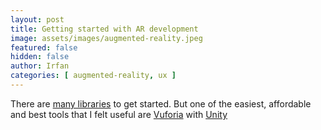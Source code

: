 ```yaml
---
layout: post
title: Getting started with AR development
image: assets/images/augmented-reality.jpeg
featured: false
hidden: false
author: Irfan
categories: [ augmented-reality, ux ]
---
```


There are [many libraries](http://socialcompare.com/en/comparison/augmented-reality-sdks ) to get started. But one of the easiest, affordable and best tools that I felt useful are [Vuforia](https://developer.vuforia.com/downloads/sdk) with [Unity](https://unity3d.com/get-unity/download)